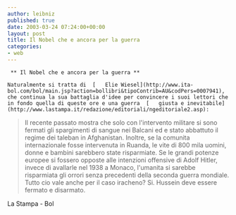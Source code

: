 ```yaml
---
author: leibniz
published: true
date: 2003-03-24 07:24:00+00:00
layout: post
title: Il Nobel che e ancora per la guerra
categories:
- web
---
```


	 ** Il Nobel che e ancora per la guerra **
	
	Naturalmente si tratta di  [   Elie Wiesel](http://www.ita-bol.com/bol/main.jsp?action=bollibri&tipoContrib=AU&codPers=0007941), che continua la sua battaglia d'idee per convincere i suoi lettori che in fondo quella di queste ore e una guerra  [   giusta e inevitabile](http://www.lastampa.it/redazione/editoriali/ngeditoriale2.asp):

 

>  
> 
> 	Il recente passato mostra che solo con l'intervento militare si sono fermati gli spargimenti di sangue nei Balcani ed e stato abbattuto il regime dei taleban in Afghanistan. Inoltre, se la comunita internazionale fosse intervenuta in Ruanda, le vite di 800 mila uomini, donne e bambini sarebbero state risparmiate. Se le grandi potenze europee si fossero opposte alle intenzioni offensive di Adolf Hitler, invece di avallarle nel 1938 a Monaco, l'umanita si sarebbe risparmiata gli orrori senza precedenti della seconda guerra mondiale. Tutto cio vale anche per il caso iracheno? Si. Hussein deve essere fermato e disarmato. 

  La Stampa - Bol